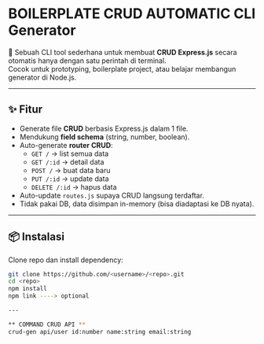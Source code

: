 # BOILERPLATE CRUD AUTOMATIC CLI Generator

🚀 Sebuah CLI tool sederhana untuk membuat **CRUD Express.js** secara otomatis hanya dengan satu perintah di terminal.  
Cocok untuk prototyping, boilerplate project, atau belajar membangun generator di Node.js.

---

## ✨ Fitur
- Generate file **CRUD** berbasis Express.js dalam 1 file.
- Mendukung **field schema** (string, number, boolean).
- Auto-generate **router CRUD**:
  - `GET /` → list semua data
  - `GET /:id` → detail data
  - `POST /` → buat data baru
  - `PUT /:id` → update data
  - `DELETE /:id` → hapus data
- Auto-update `routes.js` supaya CRUD langsung terdaftar.
- Tidak pakai DB, data disimpan in-memory (bisa diadaptasi ke DB nyata).

---

## 📦 Instalasi
Clone repo dan install dependency:
```bash
git clone https://github.com/<username>/<repo>.git
cd <repo>
npm install
npm link ----> optional

---

** COMMAND CRUD API **
crud-gen api/user id:number name:string email:string